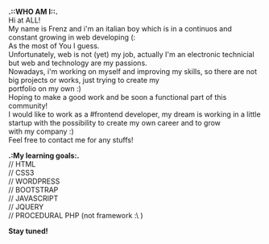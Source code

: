 <b>.::WHO AM I::.</b> <br/>
Hi at ALL! <br/>
My name is Frenz and i'm an italian boy which is in a continuos and constant growing in web developing (: <br/>
As the most of You I guess. <br/>
Unfortunately, web is not (yet) my job, actually I'm an electronic technicial but web and technology are my passions.<br/>
Nowadays, i'm working on myself and improving my skills, so there are not big projects or works, just trying to create my<br/> 
portfolio on my own :)<br/>
Hoping to make a good work and be soon a functional part of this community!<br/>
I would like to work as a #frontend developer, my dream is working in a little startup with the possibility to create my own career and to grow<br>
with my company :)<br>
Feel free to contact me for any stuffs! </br>

<b>.:My learning goals:.</b><br/>
// HTML <br/>
// CSS3<br/>
// WORDPRESS<br/>
// BOOTSTRAP<br/>
// JAVASCRIPT <br/>
// JQUERY<br/>
// PROCEDURAL PHP (not framework :\ )<br/>

<b>Stay tuned!</b> 

